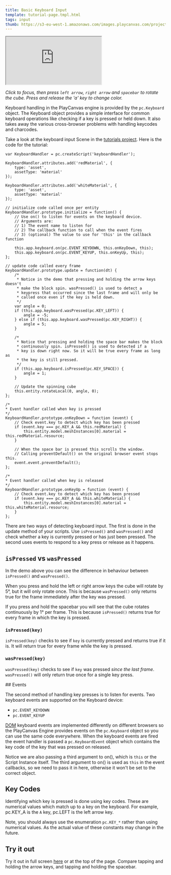 ```yaml
---
title: Basic Keyboard Input
template: tutorial-page.tmpl.html
tags: input
thumb: https://s3-eu-west-1.amazonaws.com/images.playcanvas.com/projects/12/405804/513097-image-75.jpg
---
```


<iframe src="https://playcanv.as/p/rFZGQWCi/?overlay=false"></iframe>

*Click to focus, then press `left arrow`, `right arrow` and `spacebar` to rotate the cube. Press and release the 'a' key to change color.*

Keyboard handling in the PlayCanvas engine is provided by the `pc.Keyboard` object. The Keyboard object provides a simple interface
for common keyboard operations like checking if a key is pressed or held down. It also takes away the various cross-browser problems with
handling keycodes and charcodes.

Take a look at the keyboard input Scene in the [tutorials project][1]. Here is the code for the tutorial:

~~~javascript~~~
var KeyboardHandler = pc.createScript('keyboardHandler');

KeyboardHandler.attributes.add('redMaterial', {
    type: 'asset',
    assetType: 'material'
});

KeyboardHandler.attributes.add('whiteMaterial', {
    type: 'asset',
    assetType: 'material'
});

// initialize code called once per entity
KeyboardHandler.prototype.initialize = function() {
    // Use on() to listen for events on the keyboard device.
    // Arguments are:
    // 1) The event name to listen for
    // 2) The callback function to call when the event fires
    // 3) (optional) The value to use for 'this' in the callback function

    this.app.keyboard.on(pc.EVENT_KEYDOWN, this.onKeyDown, this);
    this.app.keyboard.on(pc.EVENT_KEYUP, this.onKeyUp, this);
};

// update code called every frame
KeyboardHandler.prototype.update = function(dt) {
    /*
     * Notice in the demo that pressing and holding the arrow keys doesn't
     * make the block spin. wasPressed() is used to detect a
     * keypress that occurred since the last frame and will only be
     * called once even if the key is held down.
     */
    var angle = 0;
    if (this.app.keyboard.wasPressed(pc.KEY_LEFT)) {
        angle = -5;
    } else if (this.app.keyboard.wasPressed(pc.KEY_RIGHT)) {
        angle = 5;
    }

    /*
     * Notice that pressing and holding the space bar makes the block
     * continuously spin. isPressed() is used to detected if a
     * key is down right now. So it will be true every frame as long as
     * the key is still pressed.
     */
    if (this.app.keyboard.isPressed(pc.KEY_SPACE)) {
        angle = 1;
    }

    // Update the spinning cube
    this.entity.rotateLocal(0, angle, 0);
};

/*
* Event handler called when key is pressed
*/
KeyboardHandler.prototype.onKeyDown = function (event) {
    // Check event.key to detect which key has been pressed
    if (event.key === pc.KEY_A && this.redMaterial) {
        this.entity.model.meshInstances[0].material = this.redMaterial.resource;
    }

    // When the space bar is pressed this scrolls the window.
    // Calling preventDefault() on the original browser event stops this.
    event.event.preventDefault();
};

/*
* Event handler called when key is released
*/
KeyboardHandler.prototype.onKeyUp = function (event) {
    // Check event.key to detect which key has been pressed
    if (event.key === pc.KEY_A && this.whiteMaterial) {
        this.entity.model.meshInstances[0].material = this.whiteMaterial.resource;
    }
};
~~~

There are two ways of detecting keyboard input. The first is done in the update method of your scripts. Use `isPressed()` and `wasPressed()` and check whether a key is currently pressed or has just been pressed. The second uses events to respond to a key press or release as it happens.

## `isPressed` vs `wasPressed`

In the demo above you can see the difference in behaviour between `isPressed()` and `wasPressed()`.

When you press and hold the left or right arrow keys the cube will rotate by 5&deg;, but it will only rotate once. This is because `wasPressed()` only returns true for the frame immediately after the key was pressed.

If you press and hold the spacebar you will see that the cube rotates continuously by 1&deg; per frame. This is because `isPressed()` returns true for every frame in which the key is pressed.

### `isPressed(key)`

`isPressed(key)` checks to see if `key` is currently pressed and returns true if it is. It will return true for every frame while the key is pressed.

### `wasPressed(key)`

`wasPressed(key)` checks to see if `key` was pressed *since the last frame*. `wasPressed()` will only return true once for a single key press.

## Events

The second method of handling key presses is to listen for events. Two keyboard events are supported on the Keyboard device:

* `pc.EVENT_KEYDOWN`
* `pc.EVENT_KEYUP`

[DOM][3] keyboard events are implemented differently on different browsers so the PlayCanvas Engine provides events on the `pc.Keyboard` object so you can use the same code everywhere. When the keyboard events are fired the event handler is passed a `pc.KeyboardEvent` object which contains the key code of the key that was pressed on released.

Notice we are also passing a third argument to on(), which is `this` or the Script Instance itself. The third argument to on() is used as `this` in the event callbacks, so we need to pass it in here, otherwise it won't be set to the correct object.

## Key Codes

Identifying which key is pressed is done using key codes. These are numerical values which match up to a key on the keyboard. For example, pc.KEY_A is the `A` key, pc.LEFT is the left arrow key.

Note, you should always use the enumeration `pc.KEY_*` rather than using numerical values. As the actual value of these constants may change in the future.

## Try it out

Try it out in full screen [here][2] or at the top of the page. Compare tapping and holding the arrow keys, and tapping and holding the spacebar.

[1]: https://playcanvas.com/project/405804/overview/tutorial-basic-keyboard-input
[2]: https://playcanv.as/p/rFZGQWCi/
[3]: /user-manual/glossary#dom
